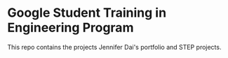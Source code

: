 # Google Student Training in Engineering Program

This repo contains the projects Jennifer Dai's portfolio and STEP projects.